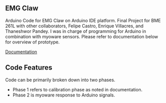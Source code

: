 ## EMG Claw

Arduino Code for EMG Claw on Arduino IDE platform. Final Project for BME 261L with other collaborators, Felipe Castro, Enrique Villacres, and Thaneshwor Pandey. I was in charge of programming for Arduino in combination with myoware sensors. Please refer to documentation below for overview of prototype.

[Documentation](https://drive.google.com/file/d/1es_rEDWa2_SXev56h4hMHBwC8zMZt6AW/view?usp=sharing)


## Code Features

Code can be primarily broken down into two phases. 
  * Phase 1 refers to calibration phase as noted in documentation. 
  * Phase 2 is myoware response to Arduino signals. 



